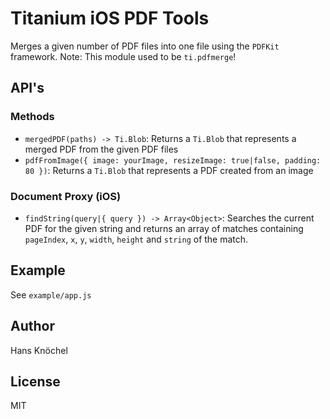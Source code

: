 # Titanium iOS PDF Tools

Merges a given number of PDF files into one file using the `PDFKit` framework. Note: This module used to be `ti.pdfmerge`!

## API's

### Methods

- `mergedPDF(paths) -> Ti.Blob`: Returns a `Ti.Blob` that represents a merged PDF from the given PDF files
- `pdfFromImage({ image: yourImage, resizeImage: true|false, padding: 80 })`: Returns a `Ti.Blob` that represents a PDF created from an image

### Document Proxy (iOS)

- `findString(query|{ query }) -> Array<Object>`: Searches the current PDF for the given string and returns an array of matches containing `pageIndex`, `x`, `y`, `width`, `height` and `string` of the match.

## Example

See `example/app.js`

## Author

Hans Knöchel

## License

MIT

